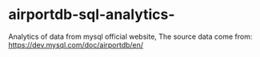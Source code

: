 # airportdb-sql-analytics-
Analytics of data from mysql official website,
The source data come from: https://dev.mysql.com/doc/airportdb/en/
